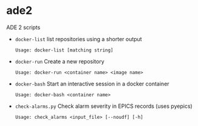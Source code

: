 # ade2
ADE 2 scripts

* `docker-list` list repositories using a shorter output

      Usage: docker-list [matching string]

* `docker-run` Create a new repository

      Usage: docker-run <container name> <image name>

* `docker-bash` Start an interactive session in a docker container

      Usage: docker-bash <container name>

* `check-alarms.py` Check alarm severity in EPICS records (uses pyepics)

      Usage: check_alarms <input_file> [--noudf] [-h]

